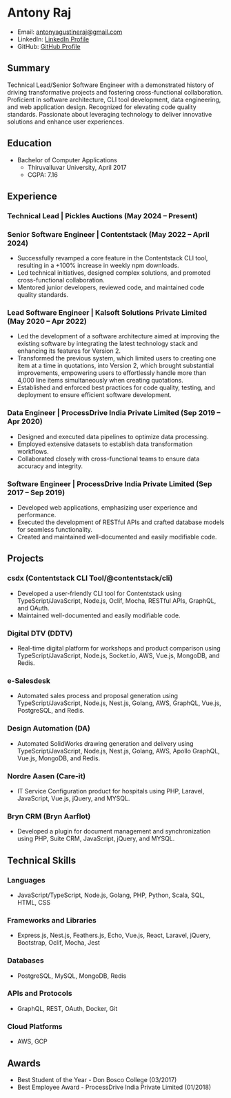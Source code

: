 # Antony Raj

- Email: antonyagustineraj@gmail.com
- LinkedIn: [LinkedIn Profile](https://www.linkedin.com/in/antony-agustine-raj)
- GitHub: [GitHub Profile](https://github.com/antonyagustine)

## Summary
Technical Lead/Senior Software Engineer with a demonstrated history of driving transformative projects and fostering cross-functional collaboration. Proficient in software architecture, CLI tool development, data engineering, and web application design. Recognized for elevating code quality standards. Passionate about leveraging technology to deliver innovative solutions and enhance user experiences.

## Education
- Bachelor of Computer Applications
  - Thiruvalluvar University, April 2017
  - CGPA: 7.16

## Experience

### Technical Lead | Pickles Auctions (May 2024 – Present)

### Senior Software Engineer | Contentstack (May 2022 – April 2024)
- Successfully revamped a core feature in the Contentstack CLI tool, resulting in a +100% increase in weekly npm downloads.
- Led technical initiatives, designed complex solutions, and promoted cross-functional collaboration.
- Mentored junior developers, reviewed code, and maintained code quality standards.

### Lead Software Engineer | Kalsoft Solutions Private Limited (May 2020 – Apr 2022)
- Led the development of a software architecture aimed at improving the existing software by integrating the latest technology stack and enhancing its features for Version 2.
- Transformed the previous system, which limited users to creating one item at a time in quotations, into Version 2, which brought substantial improvements, empowering users to effortlessly handle more than 4,000 line items simultaneously when creating quotations.
- Established and enforced best practices for code quality, testing, and deployment to ensure efficient software development.

### Data Engineer | ProcessDrive India Private Limited (Sep 2019 – Apr 2020)
- Designed and executed data pipelines to optimize data processing.
- Employed extensive datasets to establish data transformation workflows.
- Collaborated closely with cross-functional teams to ensure data accuracy and integrity.

### Software Engineer | ProcessDrive India Private Limited (Sep 2017 – Sep 2019)
- Developed web applications, emphasizing user experience and performance.
- Executed the development of RESTful APIs and crafted database models for seamless functionality.
- Created and maintained well-documented and easily modifiable code.

## Projects

### csdx (Contentstack CLI Tool/@contentstack/cli)
- Developed a user-friendly CLI tool for Contentstack using TypeScript/JavaScript, Node.js, Oclif, Mocha, RESTful APIs, GraphQL, and OAuth.
- Maintained well-documented and easily modifiable code.

### Digital DTV (DDTV)
- Real-time digital platform for workshops and product comparison using TypeScript/JavaScript, Node.js, Socket.io, AWS, Vue.js, MongoDB, and Redis.

### e-Salesdesk
- Automated sales process and proposal generation using TypeScript/JavaScript, Node.js, Nest.js, Golang, AWS, GraphQL, Vue.js, PostgreSQL, and Redis.

### Design Automation (DA)
- Automated SolidWorks drawing generation and delivery using TypeScript/JavaScript, Node.js, Nest.js, Golang, AWS, Apollo GraphQL, Vue.js, MongoDB, and Redis.

### Nordre Aasen (Care-it)
- IT Service Configuration product for hospitals using PHP, Laravel, JavaScript, Vue.js, jQuery, and MYSQL.

### Bryn CRM (Bryn Aarflot)
- Developed a plugin for document management and synchronization using PHP, Suite CRM, JavaScript, jQuery, and MYSQL.

## Technical Skills

### Languages
- JavaScript/TypeScript, Node.js, Golang, PHP, Python, Scala, SQL, HTML, CSS

### Frameworks and Libraries
- Express.js, Nest.js, Feathers.js, Echo, Vue.js, React, Laravel, jQuery, Bootstrap, Oclif, Mocha, Jest

### Databases
- PostgreSQL, MySQL, MongoDB, Redis

### APIs and Protocols
- GraphQL, REST, OAuth, Docker, Git

### Cloud Platforms
- AWS, GCP

## Awards
- Best Student of the Year - Don Bosco College (03/2017)
- Best Employee Award - ProcessDrive India Private Limited (01/2018)
